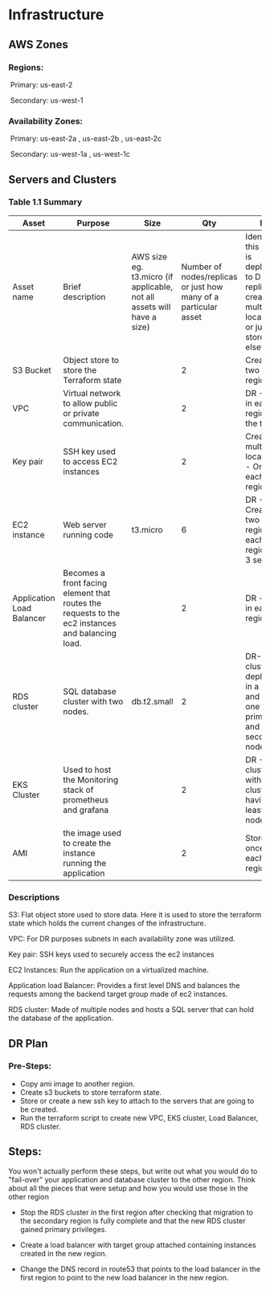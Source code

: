 # Infrastructure

## AWS Zones
### Regions:

​		Primary: us-east-2

​		Secondary: us-west-1

### Availability Zones:

​		Primary: us-east-2a , us-east-2b , us-east-2c

​		Secondary: us-west-1a , us-west-1c

## Servers and Clusters

### Table 1.1 Summary
| Asset                     | Purpose                                                      | Size                                                         | Qty                                                          | DR                                                           |
| ------------------------- | ------------------------------------------------------------ | ------------------------------------------------------------ | ------------------------------------------------------------ | ------------------------------------------------------------ |
| Asset name                | Brief description                                            | AWS size eg. t3.micro (if applicable, not all assets will have a size) | Number of nodes/replicas or just how many of a particular asset | Identify if this asset is deployed to DR, replicated, created in multiple locations or just stored elsewhere |
| S3 Bucket                 | Object store to store the Terraform state                    |                                                              | 2                                                            | Created in two regions                                       |
| VPC                       | Virtual network to allow public or private communication.    |                                                              | 2                                                            | DR - One in each region of the two                           |
| Key pair                  | SSH key used to access EC2 instances                         |                                                              | 2                                                            | Created in multiple locations - One in each region           |
| EC2 instance              | Web server running code                                      | t3.micro                                                     | 6                                                            | DR - Created in two regions. each region has 3 servers       |
| Application Load Balancer | Becomes a front facing element that routes the requests to the ec2 instances and balancing load. |                                                              | 2                                                            | DR - one in each region.                                     |
| RDS cluster               | SQL database cluster with two nodes.                         | db.t2.small                                                  | 2                                                            | DR- Each cluster is deployed in a region and has one primary and one secondary nodes. |
| EKS Cluster               | Used to host the Monitoring stack of prometheus and grafana  |                                                              | 2                                                            | DR - 2 clusters with each cluster having at least 2 nodes    |
| AMI                       | the image used to create the instance running the application |                                                              | 2                                                            | Stored once in each region                                   |

### Descriptions
S3: Flat object store used to store data. Here it is used to store the terraform state which holds the current changes of the infrastructure.

VPC: For DR purposes subnets in each availability zone was utilized.

Key pair: SSH keys used to securely access the ec2 instances

EC2 Instances: Run the application on a virtualized machine.

Application load Balancer: Provides a first level DNS and balances the requests among the backend target group made of ec2 instances.

RDS cluster: Made of multiple nodes and hosts a SQL server that can hold the database of the application.

## DR Plan
### Pre-Steps:
- Copy ami image to another region.
- Create s3 buckets to store terraform state.
- Store or create a new ssh key to attach to the servers that are going to be created.
- Run the terraform script to create new VPC, EKS cluster, Load Balancer, RDS cluster.

## Steps:
You won't actually perform these steps, but write out what you would do to "fail-over" your application and database cluster to the other region. Think about all the pieces that were setup and how you would use those in the other region

- Stop the RDS cluster in the first region after checking that migration to the secondary region is fully complete and that the new RDS cluster gained primary privileges. 

- Create a load balancer with target group attached containing instances created in the new region.

- Change the DNS record in route53 that points to the load balancer in the first region to point to the new load balancer in the new region.